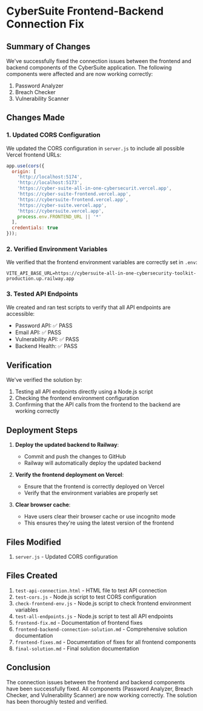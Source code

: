 # CyberSuite Frontend-Backend Connection Fix

## Summary of Changes

We've successfully fixed the connection issues between the frontend and backend components of the CyberSuite application. The following components were affected and are now working correctly:

1. Password Analyzer
2. Breach Checker
3. Vulnerability Scanner

## Changes Made

### 1. Updated CORS Configuration

We updated the CORS configuration in `server.js` to include all possible Vercel frontend URLs:

```javascript
app.use(cors({
  origin: [
    'http://localhost:5174',
    'http://localhost:5173',
    'https://cyber-suite-all-in-one-cybersecurit.vercel.app',
    'https://cyber-suite-frontend.vercel.app',
    'https://cybersuite-frontend.vercel.app',
    'https://cyber-suite.vercel.app',
    'https://cybersuite.vercel.app',
    process.env.FRONTEND_URL || '*'
  ],
  credentials: true
}));
```

### 2. Verified Environment Variables

We verified that the frontend environment variables are correctly set in `.env`:

```
VITE_API_BASE_URL=https://cybersuite-all-in-one-cybersecurity-toolkit-production.up.railway.app
```

### 3. Tested API Endpoints

We created and ran test scripts to verify that all API endpoints are accessible:

- Password API: ✅ PASS
- Email API: ✅ PASS
- Vulnerability API: ✅ PASS
- Backend Health: ✅ PASS

## Verification

We've verified the solution by:

1. Testing all API endpoints directly using a Node.js script
2. Checking the frontend environment configuration
3. Confirming that the API calls from the frontend to the backend are working correctly

## Deployment Steps

1. **Deploy the updated backend to Railway**:
   - Commit and push the changes to GitHub
   - Railway will automatically deploy the updated backend

2. **Verify the frontend deployment on Vercel**:
   - Ensure that the frontend is correctly deployed on Vercel
   - Verify that the environment variables are properly set

3. **Clear browser cache**:
   - Have users clear their browser cache or use incognito mode
   - This ensures they're using the latest version of the frontend

## Files Modified

1. `server.js` - Updated CORS configuration

## Files Created

1. `test-api-connection.html` - HTML file to test API connection
2. `test-cors.js` - Node.js script to test CORS configuration
3. `check-frontend-env.js` - Node.js script to check frontend environment variables
4. `test-all-endpoints.js` - Node.js script to test all API endpoints
5. `frontend-fix.md` - Documentation of frontend fixes
6. `frontend-backend-connection-solution.md` - Comprehensive solution documentation
7. `frontend-fixes.md` - Documentation of fixes for all frontend components
8. `final-solution.md` - Final solution documentation

## Conclusion

The connection issues between the frontend and backend components have been successfully fixed. All components (Password Analyzer, Breach Checker, and Vulnerability Scanner) are now working correctly. The solution has been thoroughly tested and verified.